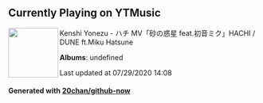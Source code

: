 ## Currently Playing on YTMusic

[<img align="left" width="100" src="https://i.ytimg.com/vi/AS4q9yaWJkI/sddefault.jpg?sqp=-oaymwEWCJADEOEBIAQqCghqEJQEGHgg6AJIWg&rs">](https://music.youtube.com/channel/UCC_OGcKdYY-aWFvVMFVGbzw)

Kenshi Yonezu - ハチ MV「砂の惑星 feat.初音ミク」HACHI / DUNE ft.Miku Hatsune

**Albums**: undefined

Last updated at 07/29/2020 14:08

#### Generated with [20chan/github-now](https://github.com/20chan/github-now)


<!--
**20chan/20chan** is a ✨ _special_ ✨ repository because its `README.md` (this file) appears on your GitHub profile.

Here are some ideas to get you started:

- 🔭 I’m currently working on ...
- 🌱 I’m currently learning ...
- 👯 I’m looking to collaborate on ...
- 🤔 I’m looking for help with ...
- 💬 Ask me about ...
- 📫 How to reach me: ...
- 😄 Pronouns: ...
- ⚡ Fun fact: ...
-->
